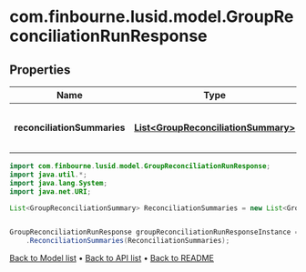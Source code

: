# com.finbourne.lusid.model.GroupReconciliationRunResponse

## Properties

Name | Type | Description | Notes
------------ | ------------- | ------------- | -------------
**reconciliationSummaries** | [**List&lt;GroupReconciliationSummary&gt;**](GroupReconciliationSummary.md) | One summary record for each of the \&quot;Holding\&quot; | \&quot;Transaction\&quot; | \&quot;Valuation\&quot; reconciliations performed | [default to List<GroupReconciliationSummary>]

```java
import com.finbourne.lusid.model.GroupReconciliationRunResponse;
import java.util.*;
import java.lang.System;
import java.net.URI;

List<GroupReconciliationSummary> ReconciliationSummaries = new List<GroupReconciliationSummary>();


GroupReconciliationRunResponse groupReconciliationRunResponseInstance = new GroupReconciliationRunResponse()
    .ReconciliationSummaries(ReconciliationSummaries);
```


[Back to Model list](../README.md#documentation-for-models) &#8226; [Back to API list](../README.md#documentation-for-api-endpoints) &#8226; [Back to README](../README.md)
